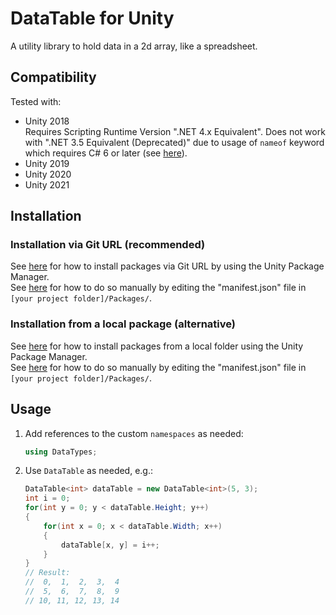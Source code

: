 # DataTable for Unity

A utility library to hold data in a 2d array, like a spreadsheet.

## Compatibility

Tested with:
* Unity 2018  
	Requires Scripting Runtime Version ".NET 4.x Equivalent". Does not work with ".NET 3.5 Equivalent (Deprecated)" due to usage of `nameof` keyword which requires C# 6 or later (see [here](https://docs.microsoft.com/en-us/dotnet/csharp/language-reference/operators/nameof)).
* Unity 2019
* Unity 2020
* Unity 2021

## Installation

### Installation via Git URL (recommended)
See [here](https://docs.unity3d.com/Manual/upm-ui-giturl.html) for how to install packages via Git URL by using the Unity Package Manager.  
See [here](https://docs.unity3d.com/Manual/upm-git.html) for how to do so manually by editing the "manifest.json" file in `[your project folder]/Packages/`.

### Installation from a local package (alternative)
See [here](https://docs.unity3d.com/Manual/upm-ui-local.html) for how to install packages from a local folder using the Unity Package Manager.  
See [here](https://docs.unity3d.com/Manual/upm-localpath.html) for how to do so manually by editing the "manifest.json" file in `[your project folder]/Packages/`.

## Usage

1. Add references to the custom `namespaces` as needed:
    ```csharp
	using DataTypes;
	```
1. Use `DataTable` as needed, e.g.:
    ```csharp
	DataTable<int> dataTable = new DataTable<int>(5, 3);
	int i = 0;
	for(int y = 0; y < dataTable.Height; y++)
	{
		for(int x = 0; x < dataTable.Width; x++)
		{
			dataTable[x, y] = i++;
		}
	}
	// Result:
	//  0,  1,  2,  3,  4
	//  5,  6,  7,  8,  9
	// 10, 11, 12, 13, 14
	```